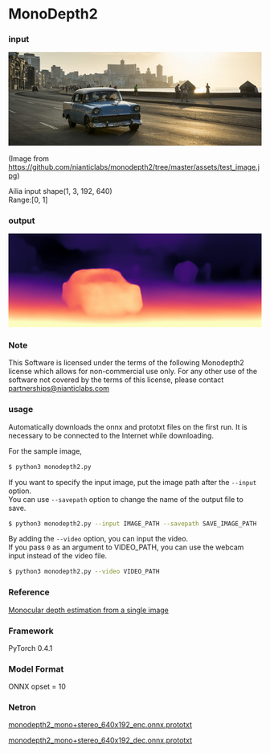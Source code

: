# MonoDepth2

### input

![input_image](input.jpg)

(Image from https://github.com/nianticlabs/monodepth2/tree/master/assets/test_image.jpg)

Ailia input shape(1, 3, 192, 640)  
Range:[0, 1]

### output

![output_image](output.png)

### Note

This Software is licensed under the terms of the following Monodepth2 license
which allows for non-commercial use only. For any other use of the software not
covered by the terms of this license, please contact partnerships@nianticlabs.com

### usage
Automatically downloads the onnx and prototxt files on the first run.
It is necessary to be connected to the Internet while downloading.

For the sample image,
``` bash
$ python3 monodepth2.py
```

If you want to specify the input image, put the image path after the `--input` option.  
You can use `--savepath` option to change the name of the output file to save.
```bash
$ python3 monodepth2.py --input IMAGE_PATH --savepath SAVE_IMAGE_PATH
```

By adding the `--video` option, you can input the video.   
If you pass `0` as an argument to VIDEO_PATH, you can use the webcam input instead of the video file.
```bash
$ python3 monodepth2.py --video VIDEO_PATH
```



### Reference

[Monocular depth estimation from a single image](https://github.com/nianticlabs/monodepth2)


### Framework
PyTorch 0.4.1


### Model Format
ONNX opset = 10


### Netron

[monodepth2_mono+stereo_640x192_enc.onnx.prototxt](https://lutzroeder.github.io/netron/?url=https://storage.googleapis.com/ailia-models/monodepth2/monodepth2_mono%2Bstereo_640x192_enc.onnx.prototxt)

[monodepth2_mono+stereo_640x192_dec.onnx.prototxt](https://lutzroeder.github.io/netron/?url=https://storage.googleapis.com/ailia-models/monodepth2/monodepth2_mono%2Bstereo_640x192_dec.onnx.prototxt)
